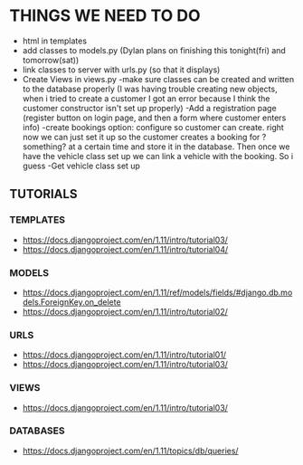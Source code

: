 # THINGS WE NEED TO DO
- html in templates
- add classes to models.py (Dylan plans on finishing this tonight(fri) and tomorrow(sat))
- link classes to server with urls.py (so that it displays)
- Create Views in views.py
-make sure classes can be created and written to the database properly (I was having trouble creating new objects, when i tried to create a customer I got an error because I think the customer constructor isn't set up properly)
-Add a registration page (register button on login page, and then a form where customer enters info)
-create bookings option: configure so customer can create. right now we can just set it up so the customer creates a booking for ?something? at a certain time and store it in the database. Then once we have the vehicle class set up we can link a vehicle with the booking. So i guess
-Get vehicle class set up

## TUTORIALS
### TEMPLATES
- https://docs.djangoproject.com/en/1.11/intro/tutorial03/
- https://docs.djangoproject.com/en/1.11/intro/tutorial04/

### MODELS
- https://docs.djangoproject.com/en/1.11/ref/models/fields/#django.db.models.ForeignKey.on_delete
- https://docs.djangoproject.com/en/1.11/intro/tutorial02/

### URLS
- https://docs.djangoproject.com/en/1.11/intro/tutorial01/
- https://docs.djangoproject.com/en/1.11/intro/tutorial03/

### VIEWS
- https://docs.djangoproject.com/en/1.11/intro/tutorial03/
### DATABASES
- https://docs.djangoproject.com/en/1.11/topics/db/queries/
